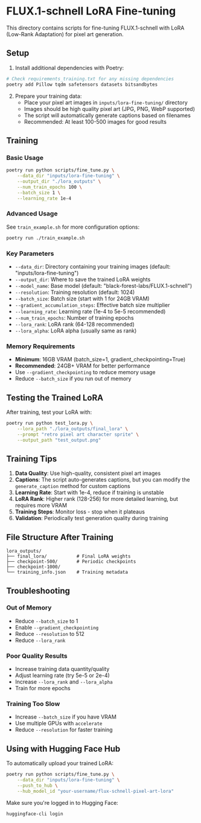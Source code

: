 # FLUX.1-schnell LoRA Fine-tuning

This directory contains scripts for fine-tuning FLUX.1-schnell with LoRA (Low-Rank Adaptation) for pixel art generation.

## Setup

1. Install additional dependencies with Poetry:
```bash
# Check requirements_training.txt for any missing dependencies
poetry add Pillow tqdm safetensors datasets bitsandbytes
```

2. Prepare your training data:
   - Place your pixel art images in `inputs/lora-fine-tuning/` directory
   - Images should be high quality pixel art (JPG, PNG, WebP supported)
   - The script will automatically generate captions based on filenames
   - Recommended: At least 100-500 images for good results

## Training

### Basic Usage

```bash
poetry run python scripts/fine_tune.py \
    --data_dir "inputs/lora-fine-tuning" \
    --output_dir "./lora_outputs" \
    --num_train_epochs 100 \
    --batch_size 1 \
    --learning_rate 1e-4
```

### Advanced Usage

See `train_example.sh` for more configuration options:

```bash
poetry run ./train_example.sh
```

### Key Parameters

- `--data_dir`: Directory containing your training images (default: "inputs/lora-fine-tuning")
- `--output_dir`: Where to save the trained LoRA weights
- `--model_name`: Base model (default: "black-forest-labs/FLUX.1-schnell")
- `--resolution`: Training resolution (default: 1024)
- `--batch_size`: Batch size (start with 1 for 24GB VRAM)
- `--gradient_accumulation_steps`: Effective batch size multiplier
- `--learning_rate`: Learning rate (1e-4 to 5e-5 recommended)
- `--num_train_epochs`: Number of training epochs
- `--lora_rank`: LoRA rank (64-128 recommended)
- `--lora_alpha`: LoRA alpha (usually same as rank)

### Memory Requirements

- **Minimum**: 16GB VRAM (batch_size=1, gradient_checkpointing=True)
- **Recommended**: 24GB+ VRAM for better performance
- Use `--gradient_checkpointing` to reduce memory usage
- Reduce `--batch_size` if you run out of memory

## Testing the Trained LoRA

After training, test your LoRA with:

```bash
poetry run python test_lora.py \
    --lora_path "./lora_outputs/final_lora" \
    --prompt "retro pixel art character sprite" \
    --output_path "test_output.png"
```

## Training Tips

1. **Data Quality**: Use high-quality, consistent pixel art images
2. **Captions**: The script auto-generates captions, but you can modify the `generate_caption` method for custom captions
3. **Learning Rate**: Start with 1e-4, reduce if training is unstable
4. **LoRA Rank**: Higher rank (128-256) for more detailed learning, but requires more VRAM
5. **Training Steps**: Monitor loss - stop when it plateaus
6. **Validation**: Periodically test generation quality during training

## File Structure After Training

```
lora_outputs/
├── final_lora/           # Final LoRA weights
├── checkpoint-500/       # Periodic checkpoints
├── checkpoint-1000/
└── training_info.json    # Training metadata
```

## Troubleshooting

### Out of Memory
- Reduce `--batch_size` to 1
- Enable `--gradient_checkpointing`
- Reduce `--resolution` to 512
- Reduce `--lora_rank`

### Poor Quality Results
- Increase training data quantity/quality
- Adjust learning rate (try 5e-5 or 2e-4)
- Increase `--lora_rank` and `--lora_alpha`
- Train for more epochs

### Training Too Slow
- Increase `--batch_size` if you have VRAM
- Use multiple GPUs with `accelerate`
- Reduce `--resolution` for faster training

## Using with Hugging Face Hub

To automatically upload your trained LoRA:

```bash
poetry run python scripts/fine_tune.py \
    --data_dir "inputs/lora-fine-tuning" \
    --push_to_hub \
    --hub_model_id "your-username/flux-schnell-pixel-art-lora"
```

Make sure you're logged in to Hugging Face:
```bash
huggingface-cli login
```
